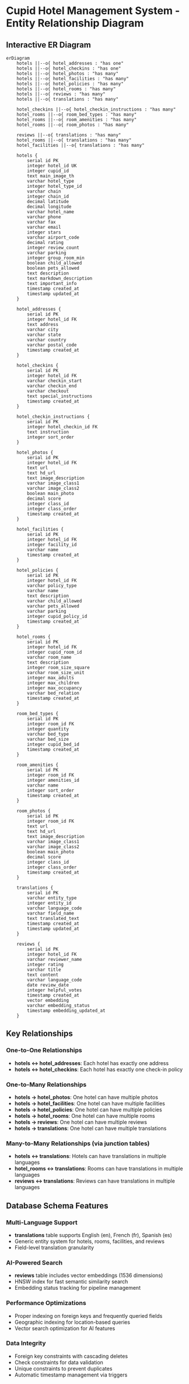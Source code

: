 # Cupid Hotel Management System - Entity Relationship Diagram

## Interactive ER Diagram

```mermaid
erDiagram
    hotels ||--o{ hotel_addresses : "has one"
    hotels ||--o{ hotel_checkins : "has one"
    hotels ||--o{ hotel_photos : "has many"
    hotels ||--o{ hotel_facilities : "has many"
    hotels ||--o{ hotel_policies : "has many"
    hotels ||--o{ hotel_rooms : "has many"
    hotels ||--o{ reviews : "has many"
    hotels ||--o{ translations : "has many"
    
    hotel_checkins ||--o{ hotel_checkin_instructions : "has many"
    hotel_rooms ||--o{ room_bed_types : "has many"
    hotel_rooms ||--o{ room_amenities : "has many"
    hotel_rooms ||--o{ room_photos : "has many"
    
    reviews ||--o{ translations : "has many"
    hotel_rooms ||--o{ translations : "has many"
    hotel_facilities ||--o{ translations : "has many"
    
    hotels {
        serial id PK
        integer hotel_id UK
        integer cupid_id
        text main_image_th
        varchar hotel_type
        integer hotel_type_id
        varchar chain
        integer chain_id
        decimal latitude
        decimal longitude
        varchar hotel_name
        varchar phone
        varchar fax
        varchar email
        integer stars
        varchar airport_code
        decimal rating
        integer review_count
        varchar parking
        integer group_room_min
        boolean child_allowed
        boolean pets_allowed
        text description
        text markdown_description
        text important_info
        timestamp created_at
        timestamp updated_at
    }
    
    hotel_addresses {
        serial id PK
        integer hotel_id FK
        text address
        varchar city
        varchar state
        varchar country
        varchar postal_code
        timestamp created_at
    }
    
    hotel_checkins {
        serial id PK
        integer hotel_id FK
        varchar checkin_start
        varchar checkin_end
        varchar checkout
        text special_instructions
        timestamp created_at
    }
    
    hotel_checkin_instructions {
        serial id PK
        integer hotel_checkin_id FK
        text instruction
        integer sort_order
    }
    
    hotel_photos {
        serial id PK
        integer hotel_id FK
        text url
        text hd_url
        text image_description
        varchar image_class1
        varchar image_class2
        boolean main_photo
        decimal score
        integer class_id
        integer class_order
        timestamp created_at
    }
    
    hotel_facilities {
        serial id PK
        integer hotel_id FK
        integer facility_id
        varchar name
        timestamp created_at
    }
    
    hotel_policies {
        serial id PK
        integer hotel_id FK
        varchar policy_type
        varchar name
        text description
        varchar child_allowed
        varchar pets_allowed
        varchar parking
        integer cupid_policy_id
        timestamp created_at
    }
    
    hotel_rooms {
        serial id PK
        integer hotel_id FK
        integer cupid_room_id
        varchar room_name
        text description
        integer room_size_square
        varchar room_size_unit
        integer max_adults
        integer max_children
        integer max_occupancy
        varchar bed_relation
        timestamp created_at
    }
    
    room_bed_types {
        serial id PK
        integer room_id FK
        integer quantity
        varchar bed_type
        varchar bed_size
        integer cupid_bed_id
        timestamp created_at
    }
    
    room_amenities {
        serial id PK
        integer room_id FK
        integer amenities_id
        varchar name
        integer sort_order
        timestamp created_at
    }
    
    room_photos {
        serial id PK
        integer room_id FK
        text url
        text hd_url
        text image_description
        varchar image_class1
        varchar image_class2
        boolean main_photo
        decimal score
        integer class_id
        integer class_order
        timestamp created_at
    }
    
    translations {
        serial id PK
        varchar entity_type
        integer entity_id
        varchar language_code
        varchar field_name
        text translated_text
        timestamp created_at
        timestamp updated_at
    }
    
    reviews {
        serial id PK
        integer hotel_id FK
        varchar reviewer_name
        integer rating
        varchar title
        text content
        varchar language_code
        date review_date
        integer helpful_votes
        timestamp created_at
        vector embedding
        varchar embedding_status
        timestamp embedding_updated_at
    }
```

## Key Relationships

### One-to-One Relationships
- **hotels ↔ hotel_addresses**: Each hotel has exactly one address
- **hotels ↔ hotel_checkins**: Each hotel has exactly one check-in policy

### One-to-Many Relationships
- **hotels → hotel_photos**: One hotel can have multiple photos
- **hotels → hotel_facilities**: One hotel can have multiple facilities
- **hotels → hotel_policies**: One hotel can have multiple policies
- **hotels → hotel_rooms**: One hotel can have multiple rooms
- **hotels → reviews**: One hotel can have multiple reviews
- **hotels → translations**: One hotel can have multiple translations

### Many-to-Many Relationships (via junction tables)
- **hotels ↔ translations**: Hotels can have translations in multiple languages
- **hotel_rooms ↔ translations**: Rooms can have translations in multiple languages
- **reviews ↔ translations**: Reviews can have translations in multiple languages

## Database Schema Features

### Multi-Language Support
- **translations** table supports English (en), French (fr), Spanish (es)
- Generic entity system for hotels, rooms, facilities, and reviews
- Field-level translation granularity

### AI-Powered Search
- **reviews** table includes vector embeddings (1536 dimensions)
- HNSW index for fast semantic similarity search
- Embedding status tracking for pipeline management

### Performance Optimizations
- Proper indexing on foreign keys and frequently queried fields
- Geographic indexing for location-based queries
- Vector search optimization for AI features

### Data Integrity
- Foreign key constraints with cascading deletes
- Check constraints for data validation
- Unique constraints to prevent duplicates
- Automatic timestamp management via triggers
